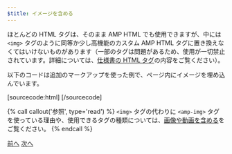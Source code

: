 ```yaml
---
$title: イメージを含める
---
```


ほとんどの HTML タグは、そのまま AMP HTML でも使用できますが、中には `<img>` タグのように同等か少し高機能のカスタム AMP HTML タグに置き換えなくてはいけないものがあります（一部のタグは問題があるため、使用が一切禁止されています。詳細については、[仕様書の HTML タグ](/ja/docs/reference/spec.html)の内容をご覧ください）。

以下のコードは追加のマークアップを使った例で、ページ内にイメージを埋め込んでいます。

[sourcecode:html]
<amp-img src="welcome.jpg" alt="Welcome" height="400" width="800"></amp-img>
[/sourcecode]

{% call callout('参照', type='read') %}
`<img>` タグの代わりに `<amp-img>` タグを使っている理由や、使用できるタグの種類については、[画像や動画を含める](/ja/docs/guides/author-develop/amp_replacements.html)をご覧ください。
{% endcall %}

<div class="prev-next-buttons">
  <a class="button prev-button" href="/ja/docs/tutorials/create/basic_markup.html"><span class="arrow-prev">前へ</span></a>
  <a class="button next-button" href="/ja/docs/tutorials/create/presentation_layout.html"><span class="arrow-next">次へ</span></a>
</div>
